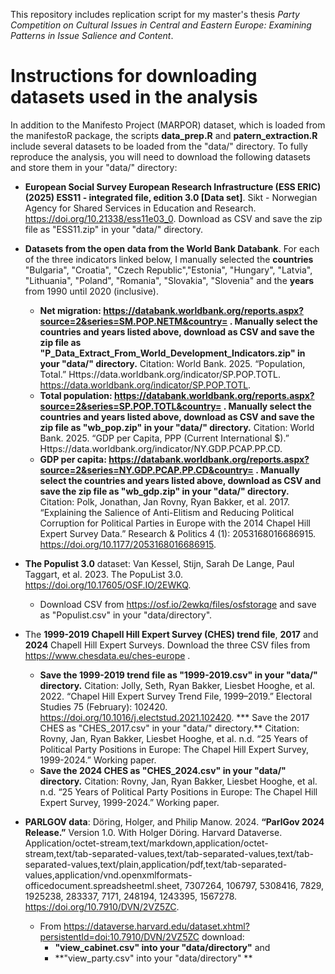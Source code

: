 This repository includes replication script for my master's thesis *Party Competition on Cultural Issues in Central and Eastern Europe: Examining Patterns in Issue Salience and Content*.

# Instructions for downloading datasets used in the analysis

In addition to the Manifesto Project (MARPOR) dataset, which is loaded from the manifestoR package, the scripts **data_prep.R** and **patern_extraction.R** include several datasets to be loaded from the "data/" directory. To fully reproduce the analysis, you will need to download the following datasets and store them in your "data/" directory: 
*  **European Social Survey European Research Infrastructure (ESS ERIC) (2025) ESS11 - integrated file, edition 3.0 [Data set]**. Sikt - Norwegian Agency for Shared Services in Education and Research. https://doi.org/10.21338/ess11e03_0. Download as CSV and save the zip file as "ESS11.zip" in your "data/" directory. 
* **Datasets from the open data from the World Bank Databank**. For each of the three indicators linked below, I manually selected the **countries** "Bulgaria", "Croatia", "Czech Republic","Estonia", "Hungary", "Latvia", "Lithuania", "Poland", "Romania", "Slovakia", "Slovenia" and the **years** from 1990 until 2020 (inclusive). 
    * **Net migration: https://databank.worldbank.org/reports.aspx?source=2&series=SM.POP.NETM&country= . Manually select the countries and years listed above, download as CSV and save the zip file as "P_Data_Extract_From_World_Development_Indicators.zip" in your "data/" directory.** Citation: World Bank. 2025. “Population, Total.” Https://data.worldbank.org/indicator/SP.POP.TOTL. https://data.worldbank.org/indicator/SP.POP.TOTL.
    * **Total population: https://databank.worldbank.org/reports.aspx?source=2&series=SP.POP.TOTL&country= . Manually select the countries and years listed above, download as CSV and save the zip file as "wb_pop.zip" in your "data/" directory.** Citation: World Bank. 2025. “GDP per Capita, PPP (Current International $).” Https://data.worldbank.org/indicator/NY.GDP.PCAP.PP.CD.
    *  **GDP per capita:  https://databank.worldbank.org/reports.aspx?source=2&series=NY.GDP.PCAP.PP.CD&country= . Manually select the countries and years listed above, download as CSV and save the zip file as "wb_gdp.zip" in your "data/" directory.** Citation: Polk, Jonathan, Jan Rovny, Ryan Bakker, et al. 2017. “Explaining the Salience of Anti-Elitism and Reducing Political Corruption for Political Parties in Europe with the 2014 Chapel Hill Expert Survey Data.” Research & Politics 4 (1): 2053168016686915. https://doi.org/10.1177/2053168016686915.
* **The Populist 3.0** dataset: Van Kessel, Stijn, Sarah De Lange, Paul Taggart, et al. 2023. The PopuList 3.0. https://doi.org/10.17605/OSF.IO/2EWKQ.
    * Download CSV from https://osf.io/2ewkq/files/osfstorage and save as "Populist.csv" in your "data/directory".
* The **1999-2019 Chapell Hill Expert Survey (CHES) trend file**, **2017** and **2024** Chapell Hill Expert Surveys. Download the three CSV files from https://www.chesdata.eu/ches-europe .
    * **Save the 1999-2019 trend file as "1999-2019.csv" in your "data/" directory.** Citation: Jolly, Seth, Ryan Bakker, Liesbet Hooghe, et al. 2022. “Chapel Hill Expert Survey Trend File, 1999–2019.” Electoral Studies 75 (February): 102420. https://doi.org/10.1016/j.electstud.2021.102420.
    *** Save the 2017 CHES as "CHES_2017.csv" in your "data/" directory.** Citation: Rovny, Jan, Ryan Bakker, Liesbet Hooghe, et al. n.d. “25 Years of Political Party Positions in Europe: The Chapel  Hill Expert Survey, 1999-2024.” Working paper.
    * **Save the 2024 CHES as "CHES_2024.csv" in your "data/" directory.** Citation: Rovny, Jan, Ryan Bakker, Liesbet Hooghe, et al. n.d. “25 Years of Political Party Positions in Europe: The Chapel  Hill Expert Survey, 1999-2024.” Working paper.

* **PARLGOV data**:  Döring, Holger, and Philip Manow. 2024. **“ParlGov 2024 Release.”** Version 1.0. With Holger Döring. Harvard Dataverse. Application/octet-stream,text/markdown,application/octet-stream,text/tab-separated-values,text/tab-separated-values,text/tab-separated-values,text/plain,application/pdf,text/tab-separated-values,application/vnd.openxmlformats-officedocument.spreadsheetml.sheet, 7307264, 106797, 5308416, 7829, 1925238, 283337, 7171, 248194, 1243395, 1567278. https://doi.org/10.7910/DVN/2VZ5ZC.
    * From https://dataverse.harvard.edu/dataset.xhtml?persistentId=doi:10.7910/DVN/2VZ5ZC download:
        * **"view_cabinet.csv" into your "data/directory"** and
        * **"view_party.csv" into your "data/directory" **

 
  

 

